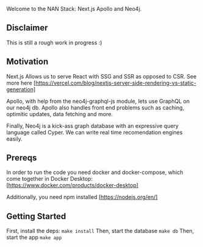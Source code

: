 Welcome to the NAN Stack: Next.js Apollo and Neo4j.

## Disclaimer
This is still a rough work in progress :)

## Motivation
Next.js Allows us to serve React with SSG and SSR as opposed to CSR. See more here [https://vercel.com/blog/nextjs-server-side-rendering-vs-static-generation]

Apollo, with help from the neo4j-graphql-js module, lets use GraphQL on our neo4j db. Apollo also handles front end problems such as caching, optimitic updates, data fetching and more.

Finally, Neo4j is a kick-ass graph database with an expressive query language called Cyper. We can write real time recomendation engines easily.


## Prereqs
In order to run the code you need docker and docker-compose, which come together in Docker Desktop: [https://www.docker.com/products/docker-desktop]

Additionally, you need npm installed [https://nodejs.org/en/]

## Getting Started

First, install the deps: `make install`
Then, start the database `make db`
Then, start the app `make app`
